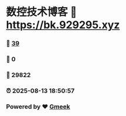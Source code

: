 # 数控技术博客 :link: https://bk.929295.xyz 
### :page_facing_up: [39](https://bk.929295.xyz/tag.html) 
### :speech_balloon: 0 
### :hibiscus: 29822 
### :alarm_clock: 2025-08-13 18:50:57 
### Powered by :heart: [Gmeek](https://github.com/Meekdai/Gmeek)
